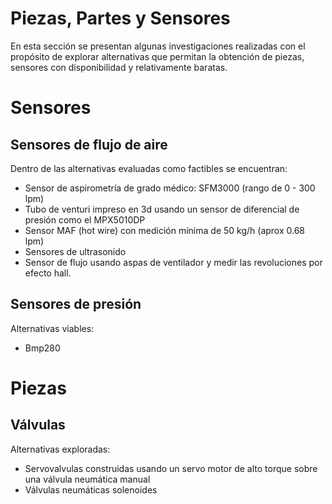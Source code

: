 # Piezas, Partes y Sensores

En esta sección se presentan algunas investigaciones realizadas con el propósito de explorar alternativas 
que permitan la obtención de piezas, sensores con disponibilidad y relativamente baratas.

# Sensores

## Sensores de flujo de aire

Dentro de las alternativas evaluadas como factibles se encuentran:
* Sensor de aspirometría de grado médico: SFM3000 (rango de 0 - 300 lpm)
* Tubo de venturi impreso en 3d usando un sensor de diferencial de presión como el MPX5010DP
* Sensor MAF (hot wire) con medición mínima de 50 kg/h (aprox 0.68 lpm)
* Sensores de ultrasonido
* Sensor de flujo usando aspas de ventilador y medir las revoluciones por efecto hall.

## Sensores de presión
Alternativas viables:
* Bmp280

# Piezas

## Válvulas
Alternativas exploradas:
* Servovalvulas construidas usando un servo motor de alto torque sobre una válvula neumática manual
* Válvulas neumáticas solenoides


